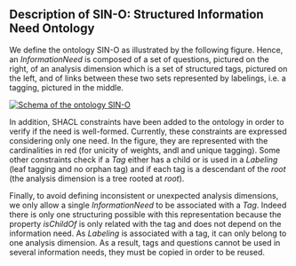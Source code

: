 ## Description of SIN-O: Structured Information Need Ontology

We define the ontology SIN-O as illustrated by the following figure. Hence, an *InformationNeed* is composed of a set of questions, pictured on the right, of an analysis dimension which is a set of structured tags, pictured on the left, and of links between these two sets represented by labelings, i.e. a tagging, pictured in the middle.

[![Schema of the ontology SIN-O](/information_need/sino.png)](/information_need/sino.png)

In addition, SHACL constraints have been added to the ontology in order to verify if the need is well-formed. Currently, these constraints are expressed considering only one need. In the figure, they are represented with the cardinalities in red (for unicity of weights, andl and unique tagging). Some other constraints check if a *Tag* either has a child or is used in a *Labeling* (leaf tagging and no orphan tag) and if each tag is a descendant of the *root* (the analysis dimension is a tree rooted at *root*).

Finally, to avoid defining inconsistent or unexpected analysis dimensions, we only allow a single *InformationNeed* to be associated with a *Tag*. Indeed there is only one structuring possible with this representation because the property *isChildOf* is only related with the tag and does not depend on the information need. As *Labeling* is associated with a tag, it can only belong to one analysis dimension. As a result, tags and questions cannot be used in several information needs, they must be copied in order to be reused. 
